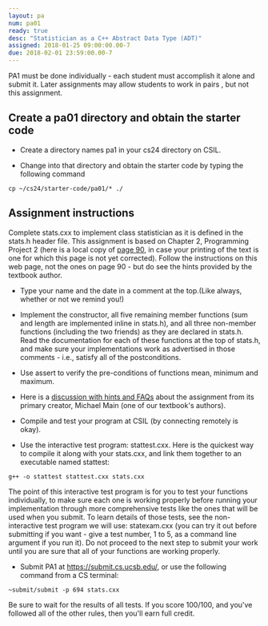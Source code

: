 ```yaml
---
layout: pa
num: pa01
ready: true
desc: "Statistician as a C++ Abstract Data Type (ADT)"
assigned: 2018-01-25 09:00:00.00-7
due: 2018-02-01 23:59:00.00-7
---
```


<div markdown="1">

PA1 must be done individually - each student must accomplish it alone and submit it. Later assignments may allow students to work in pairs	, but not this assignment.

## Create a pa01 directory and obtain the starter code

* Create a directory names pa1 in your cs24 directory on CSIL.

* Change into that directory and obtain the starter code by typing the following command

```
cp ~/cs24/starter-code/pa01/* ./

```

## Assignment instructions

Complete stats.cxx to implement class statistician as it is defined in the stats.h header file. This assignment is based on Chapter 2, Programming Project 2 (here is a local copy of [page 90](https://ucsb-cs24-sp17.github.io/pa/pa01/Page-90.pdf), in case your printing of the text is one for which this page is not yet corrected). Follow the instructions on this web page, not the ones on page 90 - but do see the hints provided by the textbook author.

* Type your name and the date in a comment at the top.(Like always, whether or not we remind you!)

* Implement the constructor, all five remaining member functions (sum and length are implemented inline in stats.h), and all three non-member functions (including the two friends) as they are declared in stats.h. Read the documentation for each of these functions at the top of stats.h, and make sure your implementations work as advertised in those comments - i.e., satisfy all of the postconditions.

* Use assert to verify the pre-conditions of functions mean, minimum and maximum.

* Here is a [discussion with hints and FAQs](http://www.cs.ucsb.edu/~mikec/cs24/assignments/pa1/discussion.html) about the assignment from its primary creator, Michael Main (one of our textbook's authors).

* Compile and test your program at CSIL (by connecting remotely is okay).

* Use the interactive test program: stattest.cxx. Here is the quickest way to compile it along with your stats.cxx, and link them together to an executable named stattest:

```
g++ -o stattest stattest.cxx stats.cxx
```

The point of this interactive test program is for you to test your functions individually, to make sure each one is working properly before running your implementation through more comprehensive tests like the ones that will be used when you submit. To learn details of those tests, see the non-interactive test program we will use: statexam.cxx (you can try it out before submitting if you want - give a test number, 1 to 5, as a command line argument if you run it). Do not proceed to the next step to submit your work until you are sure that all of your functions are working properly.

* Submit PA1 at https://submit.cs.ucsb.edu/, or use the following command from a CS terminal:

```
~submit/submit -p 694 stats.cxx
```

Be sure to wait for the results of all tests. If you score 100/100, and you've followed all of the other rules, then you'll earn full credit.
